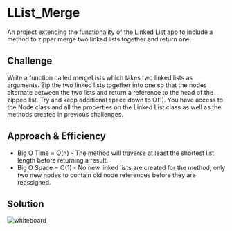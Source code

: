 # LList_Merge
An project extending the functionality of the Linked List app to include a method to zipper merge two linked lists together and return one.

## Challenge
Write a function called mergeLists which takes two linked lists as arguments. Zip the two linked lists together into one so that the nodes alternate between the two lists and return a reference to the head of the zipped list. Try and keep additional space down to O(1). You have access to the Node class and all the properties on the Linked List class as well as the methods created in previous challenges.

## Approach & Efficiency
- Big O Time = O(n) - The method will traverse at least the shortest list length before returning a result.
- Big O Space = O(1) - No new linked lists are created for the method, only two new nodes to contain old node references before they are reassigned.

## Solution
![whiteboard](https://github.com/mbgoseco/data-structures-and-algorithms/blob/master/Challenges/LinkedList-KthFromEnd/assets/ll_kth_from_end.jpeg)

